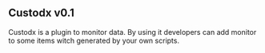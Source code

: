 ## Custodx v0.1 

Custodx is a plugin to monitor data. By using it developers can add monitor to some items witch generated by your own scripts.
